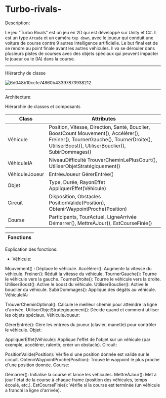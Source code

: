 # Turbo-rivals-

Description:

Le jeu "Turbo Rivals" est un jeu en 2D qui est développé sur Unity et C#. Il est un type ``Arcade`` et un caméra ``top down``, avec le joueur qui conduit une voiture de course contre 9 autres Intelligence artificielle. Le but final est de se rendre au point finale avant les autres véhicules. 
Il va se dérouler dans plusieurs pistes de courses avec des objets spéciaux qui peuvent impacter le joueur ou le (IA) dans la course. 


---------------------
Hiérarchy de classe 

![6d048b10ccfe74860b43397873938212](https://github.com/user-attachments/assets/1f60f07a-3860-4e10-83d5-6c8ebc9e7dc6)


----------------------------------------

Architecture:

Hiérarchie de classes et composants

| Class | Attributes |
|---|---|
| Véhicule |	Position, Vitesse, Direction, Santé, Bouclier, BoostCount	Mouvement(), Accélérer(), Freiner(), TournerGauche(), TournerDroite(), UtiliserBoost(), UtiliserBouclier(), SubirDommages() |
| VéhiculeIA |	NiveauDifficulté	TrouverCheminLePlusCourt(), UtiliserObjetStratégiquement() |
| VéhiculeJoueur |	EntréeJoueur	GérerEntrée() |
| Objet |	Type, Durée, RayonEffet	AppliquerEffet(Véhicule) |
| Circuit |	Disposition, Obstacles	PositionValide(Position), ObtenirWaypointProche(Position) |
| Course |	Participants, TourActuel, LigneArrivée	Démarrer(), MettreÀJour(), EstCourseFinie() |

| Fonctions |
|---|
Explication des fonctions:

- Véhicule:

 Mouvement() : Déplace le véhicule.
Accélérer(): Augmente la vitesse du véhicule.
Freiner(): Réduit la vitesse du véhicule.
TournerGauche(): Tourne le véhicule vers la gauche.
TournerDroite(): Tourne le véhicule vers la droite.
UtiliserBoost(): Active le boost du véhicule.
UtiliserBouclier(): Active le bouclier du véhicule.
SubirDommages(): Applique des dégâts au véhicule.
VéhiculeIA:

TrouverCheminOptimal(): Calcule le meilleur chemin pour atteindre la ligne d'arrivée.
UtiliserObjetStratégiquement(): Décide quand et comment utiliser les objets spéciaux.
VéhiculeJoueur:

GérerEntrée(): Gère les entrées du joueur (clavier, manette) pour contrôler le véhicule.
Objet:

AppliquerEffet(Véhicule): Applique l'effet de l'objet sur un véhicule (par exemple, accélérer, ralentir, créer un obstacle).
Circuit:

PositionValide(Position): Vérifie si une position donnée est valide sur le circuit.
ObtenirWaypointProche(Position): Trouve le waypoint le plus proche d'une position donnée.
Course:

Démarrer(): Initialise la course et lance les véhicules.
MettreÀJour(): Met à jour l'état de la course à chaque frame (position des véhicules, temps écoulé, etc.).
EstCourseFinie(): Vérifie si la course est terminée (un véhicule a franchi la ligne d'arrivée).


